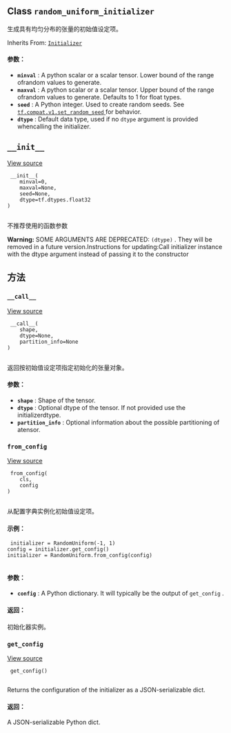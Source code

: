

## Class  `random_uniform_initializer` 
生成具有均匀分布的张量的初始值设定项。

Inherits From: [ `Initializer` ](https://tensorflow.google.cn/api_docs/python/tf/compat/v1/keras/initializers/Initializer)

#### 参数：
- **`minval`** : A python scalar or a scalar tensor. Lower bound of the range ofrandom values to generate.
- **`maxval`** : A python scalar or a scalar tensor. Upper bound of the range ofrandom values to generate.  Defaults to 1 for float types.
- **`seed`** : A Python integer. Used to create random seeds. See[ `tf.compat.v1.set_random_seed` ](https://tensorflow.google.cn/api_docs/python/tf/compat/v1/set_random_seed) for behavior.
- **`dtype`** : Default data type, used if no  `dtype`  argument is provided whencalling the initializer.


##  `__init__` 
[View source](https://github.com/tensorflow/tensorflow/blob/r2.0/tensorflow/python/ops/init_ops.py#L270-L277)

```
 __init__(
    minval=0,
    maxval=None,
    seed=None,
    dtype=tf.dtypes.float32
)
 
```

不推荐使用的函数参数


**Warning:**  SOME ARGUMENTS ARE DEPRECATED:  `(dtype)` . They will be removed in a future version.Instructions for updating:Call initializer instance with the dtype argument instead of passing it to the constructor


## 方法


###  `__call__` 
[View source](https://github.com/tensorflow/tensorflow/blob/r2.0/tensorflow/python/ops/init_ops.py#L279-L283)

```
 __call__(
    shape,
    dtype=None,
    partition_info=None
)
 
```

返回按初始值设定项指定初始化的张量对象。

#### 参数：
- **`shape`** : Shape of the tensor.
- **`dtype`** : Optional dtype of the tensor. If not provided use the initializerdtype.
- **`partition_info`** : Optional information about the possible partitioning of atensor.


###  `from_config` 
[View source](https://github.com/tensorflow/tensorflow/blob/r2.0/tensorflow/python/ops/init_ops.py#L78-L97)

```
 from_config(
    cls,
    config
)
 
```

从配置字典实例化初始值设定项。

#### 示例：


```
 initializer = RandomUniform(-1, 1)
config = initializer.get_config()
initializer = RandomUniform.from_config(config)
 
```

#### 参数：
- **`config`** : A Python dictionary. It will typically be the output of `get_config` .


#### 返回：
初始化器实例。

###  `get_config` 
[View source](https://github.com/tensorflow/tensorflow/blob/r2.0/tensorflow/python/ops/init_ops.py#L285-L291)

```
 get_config()
 
```

Returns the configuration of the initializer as a JSON-serializable dict.

#### 返回：
A JSON-serializable Python dict.


